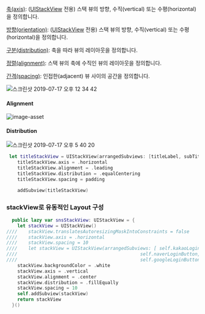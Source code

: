 [축(axis)](https://developer.apple.com/documentation/uikit/uistackview/1616223-axis): ([UIStackView](https://developer.apple.com/documentation/uikit/uistackview) 전용) 스택 뷰의 방향, 수직(vertical) 또는 수평(horizontal)을 정의합니다.

[방향(orientation)](https://developer.apple.com/documentation/appkit/nsstackview/1488950-orientation): ([UIStackView](https://developer.apple.com/documentation/uikit/uistackview) 전용) 스택 뷰의 방향, 수직(vertical) 또는 수평(horizontal)을 정의합니다.

[구분(distribution)](https://developer.apple.com/documentation/uikit/uistackview/1616233-distribution): 축을 따라 뷰의 레이아웃을 정의합니다.

[정렬(alignment)](https://developer.apple.com/documentation/uikit/uistackview/1616243-alignment): 스택 뷰의 축에 수직인 뷰의 레이아웃을 정의합니다.

[간격(spacing)](https://developer.apple.com/documentation/uikit/uistackview/1616225-spacing): 인접한(adjacent) 뷰 사이의 공간을 정의합니다.



![스크린샷 2019-07-17 오후 12 34 42](https://user-images.githubusercontent.com/47776915/61345258-59174e00-a88f-11e9-9403-7c7eb9788827.png)



#### Alignment

![*image-asset*](https://user-images.githubusercontent.com/47776915/61358840-2896da80-a8b6-11e9-8990-f85597a763ba.png)





#### Distribution

![스크린샷 2019-07-17 오후 5 40 20](https://user-images.githubusercontent.com/47776915/61360772-1323af80-a8ba-11e9-825f-43cb6958c514.png)





~~~swift
 let titleStackView = UIStackView(arrangedSubviews: [titleLabel, subTitleLabel])
    titleStackView.axis = .horizontal
    titleStackView.alignment = .leading
    titleStackView.distribution = .equalCentering
    titleStackView.spacing = padding

    addSubview(titleStackView)
~~~





### stackView로 유동적인 Layout 구성

~~~swift
  public lazy var snsStackView: UIStackView = {
    let stackView = UIStackView()
////    stackView.translatesAutoresizingMaskIntoConstraints = false
////    stackView.axis = .horizontal
////    stackView.spacing = 10
////    let stackView = UIStackView(arrangedSubviews: [ self.kakaoLoginButton,
////                                             self.naverLoginButton,
////                                             self.googleLoginButton ])
    stackView.backgroundColor = .white
    stackView.axis = .vertical
    stackView.alignment = .center
    stackView.distribution = .fillEqually
    stackView.spacing = 10
    self.addSubview(stackView)
    return stackView
  }()

~~~

